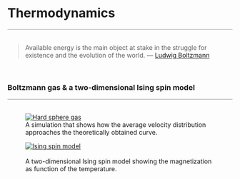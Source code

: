 <a name="thermodynamics"></a>
# Thermodynamics
<div style="border-top: 2px solid #cccccc"><br/></div>

<blockquote>
Available energy is the main object at stake in the struggle for existence 
and the evolution of the world. &mdash; 
<a href="https://en.wikipedia.org/wiki/Ludwig_Boltzmann">Ludwig Boltzmann</a>
</blockquote><br/>

### Boltzmann gas &amp; a two-dimensional Ising spin model
<div style="border-top: 1px solid #999999"><br/></div>

<div class="double_image">
<figure class="left_image">
  <a href="/science/thermodynamics/glowscript/thermodynamics/boltzmann_gas.html">
    <img alt="Hard sphere gas" src="/science/images/hard_sphere_gas.png" title="Click to animate"/>
  </a>
  <figcaption>A simulation that shows how the average velocity distribution approaches the theoretically 
  obtained curve.</figcaption>
</figure>
<figure class="right_image">
  <a href="/science/thermodynamics/glowscript/thermodynamics/ising_spin.html">
    <img alt="Ising spin model" src="/science/images/ising_spin_model.png" title="Click to animate"/>
  </a>
  <figcaption><br/>A two-dimensional Ising spin model showing the magnetization as function of the temperature.
  </figcaption>
</figure>
</div>
<p style="clear: both;"></p>